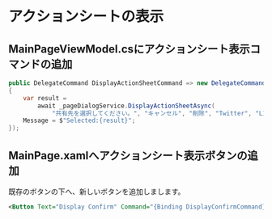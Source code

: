 # アクションシートの表示

## MainPageViewModel.csにアクションシート表示コマンドの追加  

```cs
public DelegateCommand DisplayActionSheetCommand => new DelegateCommand(async () =>
{
    var result = 
        await _pageDialogService.DisplayActionSheetAsync(
            "共有先を選択してください。", "キャンセル", "削除", "Twitter", "LINE", "Facebook");
    Message = $"Selected:{result}";
});

```

## MainPage.xamlへアクションシート表示ボタンの追加  

既存のボタンの下へ、新しいボタンを追加しまします。  
```xml
<Button Text="Display Confirm" Command="{Binding DisplayConfirmCommand}"/>
```